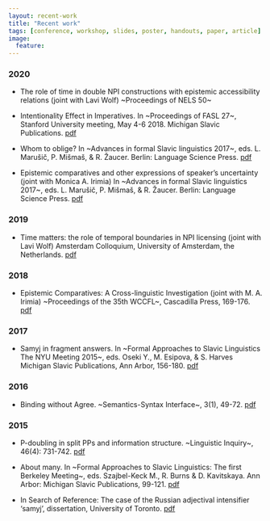 ```yaml
---
layout: recent-work
title: "Recent work"
tags: [conference, workshop, slides, poster, handouts, paper, article]
image:
  feature: 
---
```




### 2020 

* The role of time in double NPI constructions with epistemic accessibility relations  (joint with Lavi Wolf) ~Proceedings of NELS 50~ 

* Intentionality Effect in Imperatives. In ~Proceedings of FASL 27~, Stanford University meeting, May 4-6 2018. Michigan Slavic Publications. [pdf](/docs/Goncharov_2020-fasl27.pdf)

* Whom to oblige? In ~Advances in formal Slavic linguistics 2017~, eds. L. Marušič, P. Mišmaš, & R. Žaucer. Berlin: Language Science Press. [pdf](/docs/Goncharov_2020-WhomToOblige.pdf)

* Epistemic comparatives and other expressions of speaker’s uncertainty (joint with Monica A. Irimia) In ~Advances in formal Slavic linguistics 2017~, eds. L. Marušič, P. Mišmaš, & R. Žaucer. Berlin: Language Science Press. [pdf](/docs/Goncharov_Irimia_2020-EpistEvid.pdf)

### 2019

* Time matters: the role of temporal boundaries in NPI licensing (joint with Lavi Wolf)
   Amsterdam Colloquium, University of Amsterdam, the Netherlands. [pdf]() 

### 2018

* Epistemic Comparatives: A Cross-linguistic Investigation (joint with M. A. Irimia) ~Proceedings of the 35th WCCFL~, Cascadilla Press, 169-176. [pdf]()

### 2017

* Samyj in fragment answers. In ~Formal Approaches to Slavic Linguistics The NYU Meeting 2015~, eds. Oseki Y., M. Esipova, & S. Harves Michigan Slavic Publications, Ann Arbor, 156-180. [pdf](link)

### 2016

* Binding without Agree. ~Semantics-Syntax Interface~, 3(1), 49-72. [pdf](link)

### 2015

* P-doubling in split PPs and information structure. ~Linguistic Inquiry~, 46(4): 731-742. [pdf](link)

* About many. In ~Formal Approaches to Slavic Linguistics: The first Berkeley Meeting~, eds. Szajbel-Keck M., R. Burns & D. Kavitskaya. Ann Arbor: Michigan Slavic Publications, 99-121. [pdf]()

* In Search of Reference: The case of the Russian adjectival intensifier ‘samyj’, dissertation, University of Toronto. [pdf]()

